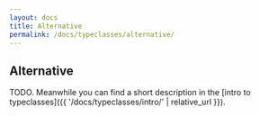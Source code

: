 ```yaml
---
layout: docs
title: Alternative
permalink: /docs/typeclasses/alternative/
---
```


## Alternative

TODO. Meanwhile you can find a short description in the [intro to typeclasses]({{ '/docs/typeclasses/intro/' | relative_url }}).

